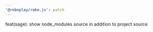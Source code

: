 ```yaml
---
'@roboplay/robo.js': patch
---
```


feat(sage): show node_modules source in addition to project source
